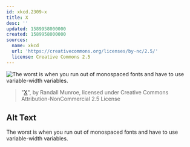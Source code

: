 ```yaml
---
id: xkcd.2309-x
title: X
desc: ''
updated: 1589958000000
created: 1589958000000
sources:
  name: xkcd
  url: 'https://creativecommons.org/licenses/by-nc/2.5/'
  license: Creative Commons 2.5
---
```

![The worst is when you run out of monospaced fonts and have to use variable-width variables.](https://imgs.xkcd.com/comics/x.png)
> "[X](https://xkcd.com/2309/)", by Randall Munroe, licensed under Creative Commons Attribution-NonCommercial 2.5 License

## Alt Text
The worst is when you run out of monospaced fonts and have to use variable-width variables.

